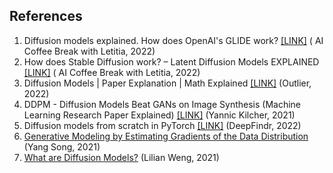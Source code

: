 ## References
1. Diffusion models explained. How does OpenAI's GLIDE work? [[LINK]](https://youtu.be/344w5h24-h8) (
AI Coffee Break with Letitia, 2022)
2. How does Stable Diffusion work? – Latent Diffusion Models EXPLAINED [[LINK]](https://youtu.be/J87hffSMB60) (
AI Coffee Break with Letitia, 2022)
3. Diffusion Models | Paper Explanation | Math Explained [[LINK]](https://youtu.be/HoKDTa5jHvg) (Outlier, 2022)
4. DDPM - Diffusion Models Beat GANs on Image Synthesis (Machine Learning Research Paper Explained) [[LINK]](https://youtu.be/W-O7AZNzbzQ) (Yannic Kilcher, 2021)
5. Diffusion models from scratch in PyTorch [[LINK]](https://youtu.be/a4Yfz2FxXiY) (DeepFindr, 2022)
6. [Generative Modeling by Estimating Gradients of the Data Distribution](https://yang-song.net/blog/2021/score) (Yang Song, 2021)
7. [What are Diffusion Models?](https://lilianweng.github.io/posts/2021-07-11-diffusion-models) (Lilian Weng, 2021)
